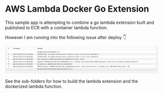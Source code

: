 # AWS Lambda Docker Go Extension

This sample app is attempting to combine a go lambda extension built and published to ECR with a container lambda function.

However I am running into the following issue after deploy 👇

![Error Screenshot](assets/error-screenshot.png)

See the sub-folders for how to build the lambda extension and the dockerized lambda function.
